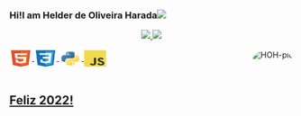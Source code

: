 ### Hi!I am Helder de Oliveira Harada<img src="https://user-images.githubusercontent.com/42378118/110234147-e3259600-7f4e-11eb-95be-0c4047144dea.gif" width="30">


<!--
**helderharada/helderharada** is a ✨ _special_ ✨ repository because its `README.md` (this file) appears on your GitHub profile.

Here are some ideas to get you started:

- 🔭 I’m currently working on ...
- 🌱 I’m currently learning ...
- 👯 I’m looking to collaborate on ...
- 🤔 I’m looking for help with ...
- 💬 Ask me about ...
- 📫 How to reach me: ...
- 😄 Pronouns: ...
- ⚡ Fun fact: ...
-->
<div align="center">
  <a href="https://github.com/helderharada">
  <img height="180em" src="https://github-readme-stats.vercel.app/api?username=helderharada&show_icons=true&theme=dracula&include_all_commits=true&count_private=true"/>
  <img height="180em" src="https://github-readme-stats.vercel.app/api/top-langs/?username=helderharada&layout=compact&langs_count=7&theme=dracula"/>
</div>
<div style="display: inline_block"><br>
  <img align="center" alt="HOH-HTML" height="30" width="40" src="https://raw.githubusercontent.com/devicons/devicon/master/icons/html5/html5-original.svg">
  <img align="center" alt="HOH-CSS" height="30" width="40" src="https://raw.githubusercontent.com/devicons/devicon/master/icons/css3/css3-original.svg">
  <img align="center" alt="HOH-Python" height="30" width="40" src="https://raw.githubusercontent.com/devicons/devicon/master/icons/python/python-original.svg">
  <img align="center" alt="HOH-JavaScipt" height="30" width="40" src="https://raw.githubusercontent.com/devicons/devicon/master/icons/javascript/javascript-original.svg">
  <img align="right" alt="HOH-pic" height="50" style="border-radius:50px;"
  src="https://cdn-icons-png.flaticon.com/128/206/206597.png">
</div><br/>
  
  ## Feliz 2022!
 

 
